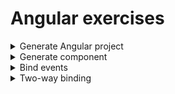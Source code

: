<!---
<details>
<summary>Summary</summary>

Details
</details>
-->

<!---
Exercise format:
- title
  - task
  - project name
  - solution
    - steps
-->
# Angular exercises

<details>
<summary>Generate Angular project</summary>

**Task**

Generate Angular project:
- without routing
- without component tests
- use SCSS for styling

**Project**: `generate-angular-project`

<details>
<summary>Solution</summary>

```bash
npx ng new project --routing false --skip-tests true --style scss
```
</details>

---
</details>

<!--- -->

<details>
<summary>Generate component</summary>

**Task:** generate component without test files

**Project**: `generate-compent`

<details>
<summary>Solution</summary>

```bash
ng g c user --skip-tests true
```
</details>

---
</details>

<!--- -->

<details>
<summary>Bind events</summary>

**Task**
- create application with text `Default text` and button
- when user clicks on button text should be changed to `Changed text`

**Project**: `bind-events`

<details>
<summary>Solution</summary>

<details>
<summary>Create property in component with default text</summary>

```diff
export class AppComponent {
+ text: string = 'Default text'
}
```
</details>

<details>
<summary>Output property to the template using interpolation</summary>

```diff
+ Text: {{text}}
```
</details>

<details>
<summary>Create method in component that will change text in property</summary>

```diff
export class AppComponent {
...
+ changeText() {
+   this.text = 'Custom text'
+ }
}
```
</details>

<details>
<summary>Create button in template</summary>

```
<button>Change text</button>
```
</details>

<details>
<summary>Bind button's <code>click</code> event to method that changes property value</summary>

```
<button (click)="changeText()">Change text</button>
```
</details>

</details>

---
</details>

<!--- -->

<details>
<summary>Two-way binding</summary>

**Task**
- create application with text `Default text`, input field and button
- text on page and in the input field should be synchronized
  - when user changes text in the input field, text on page should be changed also
- when user clicks on a button, text on page and in input field should be changed to `Default text`
- use banana-syntax for two-way binding

**Project**: `two-way-binding`

<details>
<summary>Solution</summary>

<details>
<summary>Create property in component with default text</summary>

```diff
export class AppComponent {
+ text: string = 'Default text'
}
```
</details>

<details>
<summary>Output property to the template using interpolation</summary>

```diff
+ Text: {{text}}
```
</details>

<details>
<summary>Create method in component that will sets default text to property</summary>

```diff
export class AppComponent {
...
+ setDefaultText() {
+   this.text = 'Default text'
+ }
}
```
</details>

<details>
<summary>Create button in template</summary>

```
<button>Set default text</button>
```
</details>

<details>
<summary>Bind button's <code>click</code> event to method that sets default text to property</summary>

```
<button (click)="setDefaultText()">Set default text</button>
```
</details>

<details>
<summary>Add text field</summary>

```
<input type="text"/>
```
</details>

<details>
<summary>Import <code>FormsModule</code> to use banana-syntax for two-way binding</summary>

```diff
+ import {FormsModule} from '@angular/forms';

@NgModule({
  ...
  imports: [
    BrowserModule,
+   FormsModule
  ],
  ...
})
```
</details>

<details>
<summary>use <code>ngModel</code> directive with input for two-way binding</summary>

```
<input [(ngModel)]="text" type="text"></input>
```
</details>

</details>

---
</details>